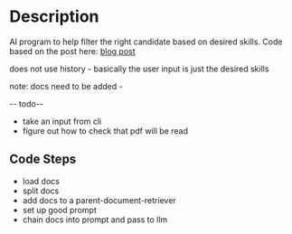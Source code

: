 # Description

AI program to help filter the right candidate based on desired skills.
Code based on the post here: [blog post](https://archive.ph/1SSDY)

does not use history - basically the user input is just the desired skills

note: docs need to be added -

-- todo--

- take an input from cli
- figure out how to check that pdf will be read

## Code Steps

- load docs
- split docs
- add docs to a parent-document-retriever
- set up good prompt
- chain docs into prompt and pass to llm

